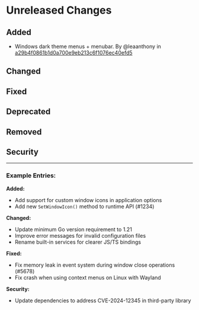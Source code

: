 # Unreleased Changes

<!-- 
This file is used to collect changelog entries for the next v3-alpha release.
Add your changes under the appropriate sections below.

Guidelines:
- Follow the "Keep a Changelog" format (https://keepachangelog.com/)
- Write clear, concise descriptions of changes
- Include the impact on users when relevant
- Use present tense ("Add feature" not "Added feature")
- Reference issue/PR numbers when applicable

This file is automatically processed by the nightly release workflow.
After processing, the content will be moved to the main changelog and this file will be reset.
-->

## Added
<!-- New features, capabilities, or enhancements -->
- Windows dark theme menus + menubar. By @leaanthony in [a29b4f0861b1d0a700e9eb213c6f1076ec40efd5](https://github.com/wailsapp/wails/commit/a29b4f0861b1d0a700e9eb213c6f1076ec40efd5)

## Changed
<!-- Changes in existing functionality -->

## Fixed
<!-- Bug fixes -->

## Deprecated
<!-- Soon-to-be removed features -->

## Removed
<!-- Features removed in this release -->

## Security
<!-- Security-related changes -->

---

### Example Entries:

**Added:**
- Add support for custom window icons in application options
- Add new `SetWindowIcon()` method to runtime API (#1234)

**Changed:**
- Update minimum Go version requirement to 1.21
- Improve error messages for invalid configuration files
- Rename built-in services for clearer JS/TS bindings

**Fixed:**
- Fix memory leak in event system during window close operations (#5678)
- Fix crash when using context menus on Linux with Wayland

**Security:**
- Update dependencies to address CVE-2024-12345 in third-party library
